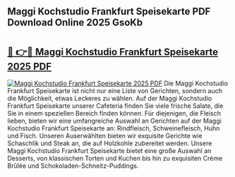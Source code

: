## Maggi Kochstudio Frankfurt Speisekarte PDF Download Online 2025 GsoKb

# <h2><a href="http://gcd9q1.nevu.top/?p=Maggi+Kochstudio+Frankfurt+Speisekarte">🔗 👉🔴 Maggi Kochstudio Frankfurt Speisekarte 2025 PDF</a></h2>

[![Maggi Kochstudio Frankfurt Speisekarte 2025 PDF](https://i.imgur.com/dBaPXMq.png)](http://gcd9q1.nevu.top/?p=Maggi+Kochstudio+Frankfurt+Speisekarte)
Die Maggi Kochstudio Frankfurt Speisekarte ist nicht nur eine Liste von Gerichten, sondern auch die Möglichkeit, etwas Leckeres zu wählen. Auf der Maggi Kochstudio Frankfurt Speisekarte unserer Cafeteria finden Sie viele frische Salate, die Sie in einem speziellen Bereich finden können. Für diejenigen, die Fleisch lieben, bieten wir eine umfangreiche Auswahl an Gerichten auf der Maggi Kochstudio Frankfurt Speisekarte an: Rindfleisch, Schweinefleisch, Huhn und Fisch. Unseren Auserwählten bieten wir exquisite Gerichte wie Schaschlik und Steak an, die auf Holzkohle zubereitet werden. Unsere Maggi Kochstudio Frankfurt Speisekarte bietet eine große Auswahl an Desserts, von klassischen Torten und Kuchen bis hin zu exquisiten Crème Brûlée und Schokoladen-Schneitz-Puddings.
